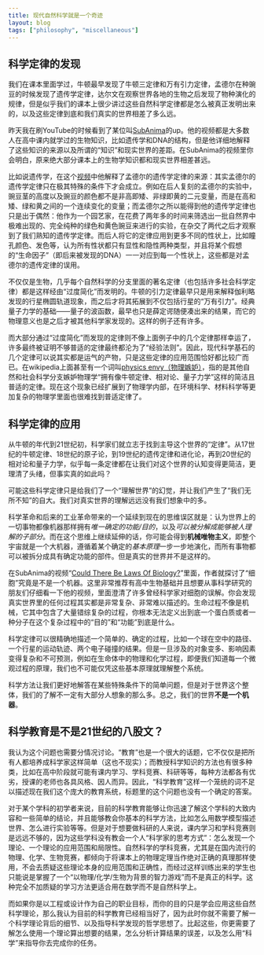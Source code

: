 ```yaml
---
title: 现代自然科学就是一个奇迹
layout: blog
tags: ["philosophy", "miscellaneous"]
---
```


## 科学定律的发现

我们在课本里面学过，牛顿最早发现了牛顿三定律和万有引力定律，孟德尔在种豌豆的时候发现了遗传学定律，达尔文在观察世界各地的生物之后发现了物种演化的规律，但是似乎我们的课本上很少讲过这些自然科学定律都是怎么被真正发明出来的，以及这些定律到底和我们真实的世界相差了多么远。

昨天我在刷YouTube的时候看到了某位叫[SubAnima](https://www.youtube.com/@SubAnima)的up。他的视频都是大多数人在高中课内就学过的生物知识，比如遗传学和DNA的结构，但是他详细地解释了这些知识的来源以及所谓的“知识”和现实世界的差距。在SubAnima的视频里你会明白，原来绝大部分课本上的生物学知识都和现实世界相差甚远。

比如说遗传学，在这个[视频](https://www.youtube.com/watch?v=zpIqQ0pGs1E)中他解释了孟德尔的遗传学定律的来源：其实孟德尔的遗传学定律只在极其特殊的条件下才会成立。例如在后人复刻的孟德尔的实验中，豌豆茎的高度以及豌豆的颜色都不是非高即矮、非绿即黄的二元变量，而是在高和矮、绿和黄之间的一个连续变化的变量；而孟德尔之所以能得到他的遗传学定律也只是出于偶然：他作为一个园艺家，在花费了两年多的时间来筛选出一批自然界中极难出现的、完全纯种的绿色和黄色豌豆来进行的实验，在杂交了两代之后才观察到了我们熟知的遗传学定律。而后人将它的定律应用到更多不同的性状上，比如瞳孔颜色、发色等，认为所有性状都只有显性和隐性两种类型，并且将某个假想的“生命因子”（即后来被发现的DNA）一一对应到每一个性状上，这些都是对孟德尔的遗传定律的误用。

不仅仅是生物，几乎每个自然科学的分支里面的著名定律（也包括许多社会科学定律）都是这样经由“过度简化”而发明的。牛顿的引力定律最早只是用来解释伽利略发现的行星椭圆轨道现象，而之后才将其拓展到不仅包括行星的“万有引力”。经典量子力学的基础——量子的波函数，最早也只是薛定谔随便凑出来的结果，而它的物理意义也是之后才被其他科学家发现的。这样的例子还有许多。

而大部分通过“过度简化”而发现的定律则不像上面例子中的几个定律那样幸运了，许多最终被证明不够普适的定律最终都沦为了“经验法则”。因此，现代科学基石的几个定律可以说其实都是运气的产物，只是这些定律的应用范围恰好都比较广而已。在wikipedia上面甚至有一个词叫[physics envy（物理嫉妒）](https://en.wikipedia.org/wiki/Physics_envy)，指的是其他自然和社会科学分支嫉妒物理学“拥有像牛顿定律、相对论、量子力学”这样的简洁且普适的定律。现在这个现象已经扩展到了物理学内部，在环境科学、材料科学等更加复杂的物理学里面也很难找到普适定律了。

## 科学定律的应用

从牛顿的年代到21世纪初，科学家们就立志于找到主导这个世界的“定律”。从17世纪的牛顿定律、18世纪的原子论，到19世纪的遗传定律和进化论，再到20世纪的相对论和量子力学，似乎每一条定律都在让我们对这个世界的认知变得更简洁，更理清了头绪，但事实真的如此吗？

可能这些科学定律只是给我们了一个“理解世界”的幻觉，并让我们产生了“我们无所不知”的自大。我们对真实世界的理解远远没有我们想象中的多。

科学革命和后来的工业革命带来的一个延续到现在的思维误区就是：认为世界上的一切事物都像机器那样拥有*唯一确定的功能/目的*，以及*可以被分解成能够被人理解的子部分*。而在这个思维上继续延伸的话，你可能会得到**机械唯物主义**，即整个宇宙就是一个大机器，遵循着某个确定的*基本原理*一步一步地演化，而所有事物都可以被拆分成具有确定功能的部件。但是真实的世界并不是这样的。

在SubAnima的视频“[Could There Be Laws Of Biology?](https://www.youtube.com/watch?v=oDG_7Ame0m0)”里面，作者就探讨了“细胞”究竟是不是一个机器。这里非常推荐有高中生物基础并且想要从事科学研究的朋友们仔细看一下他的视频，里面澄清了许多曾经科学家对细胞的误解。你会发现真实世界里的任何过程其实都是非常复杂、非常难以描述的。生命过程不像是机械，它其中包含了大量错综复杂的过程，你根本无法定义出到底一个蛋白质或者一种分子在这个复杂过程中的“目的”和“功能”到底是什么。

科学定律可以很精确地描述一个简单的、确定的过程，比如一个球在空中的路径、一个行星的运动轨迹、两个电子碰撞的结果。但是一旦涉及的对象变多、影响因素变得复杂和不可预测，例如在生命体中的物理和化学过程，即便我们知道每一个微观过程的原理，我们也不可能仅凭这些基本原理就理解整个系统。

科学方法让我们更好地解答在某些特殊条件下的简单问题，但是对于世界这个整体，我们的了解不一定有大部分人想象的那么多。总之，我们的世界**不是一个机器**。

## 科学教育是不是21世纪的八股文？

我认为这个问题也需要分情况讨论。“教育”也是一个很大的话题，它不仅仅是把所有人都培养成科学家这样简单（这也不现实）；而教授科学知识的方法也有很多种类，比如在高中阶段就可能有课内学习、学科竞赛、科研等等，每种方法都各有优劣，授课的老师也各具风格、因人而异。因此，“科学教育”这样一个笼统的词不足以描述现在我们这个庞大的教育系统，标题里的这个问题也没有一个确定的答案。

对于某个学科的初学者来说，目前的科学教育能够让你迅速了解这个学科的大致内容和一些简单的结论，并且能够教会你基本的科学方法，比如怎么用数学模型描述世界、怎么进行实验等等。但是对于想要做科研的人来说，课内学习和学科竞赛则是远远不够的，因为这些学科没有教会一个人“科学家的思考方式”：怎么发现一个理论、一个理论的应用范围和局限性。自然科学的学科竞赛，尤其是在国内流行的物理、化学、生物竞赛，都倾向于将课本上的物理定理当作绝对正确的真理那样使用，不会去质疑这些理论本身的应用范围和正确性，而经过这样训练出来的学生也只能说是掌握了一个“以物理/化学/生物为背景的智力游戏”而不是真正的科学。这种完全不加质疑的学习方法更适合用在数学而不是自然科学上。

而如果你是以工程或设计作为自己的职业目标，而你的目的只是学会应用这些自然科学理论，那么我认为目前的科学教育已经相当好了，因为此时你就不需要了解一个科学理论背后的细节、以及指导科学发现的哲学思想了。比起这些，你更需要了解怎么使用一个理论算出想要的结果，怎么分析计算结果的误差，以及怎么用“科学”来指导你去完成你的任务。
